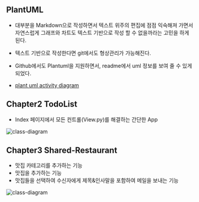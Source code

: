 ## PlantUML

* 대부분을 Markdown으로 작성하면서 텍스트 위주의 편집에 점점 익숙해져 가면서 자연스럽게 그래프와 차트도 텍스트 기반으로 작성 할 수 없을까라는 고민을 하게 된다.
* 텍스트 기반으로 작성한다면 git에서도 형상관리가 가능해진다.
* Github에서도 Plantuml을 지원하면서, readme에서 uml 정보를 보여 줄 수 있게 되었다.


* [plant uml activity diagram](https://plantuml.com/ko/activity-diagram-beta)


## Chapter2 TodoList
* Index 페이지에서 모든 컨트롤(View.py)를 해결하는 간단한 App

![class-diagram](http://www.plantuml.com/plantuml/proxy?src=https://raw.githubusercontent.com/STP-TP/python-one-ttukbaegi/main/JSS/puml/Chapter2.puml)

## Chapter3 Shared-Restaurant
* 맛집 카테고리를 추가하는 기능
* 맛집을 추가하는 기능
* 맛집들을 선택하여 수신자에게 제목&인사말을 포함하여 메일을 보내는 기능

![class-diagram](http://www.plantuml.com/plantuml/proxy?src=https://raw.githubusercontent.com/STP-TP/python-one-ttukbaegi/main/JSS/puml/Chapter3.puml)